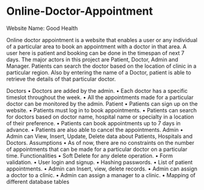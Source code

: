 # Online-Doctor-Appointment

Website Name: Good Health

Online doctor appointment is a website that enables a user or any individual of a particular area to book an appointment with a doctor in that area. A user here is patient and booking can be done in the timespan of next 7 days. The major actors in this project are Patient, Doctor, Admin and Manager. Patients can search the doctor based on the location of clinic in a particular region. Also by entering the name of a Doctor, patient is able to retrieve the details of that particular doctor.

Doctors
• Doctors are added by the admin.
• Each doctor has a specific timeslot throughout the week.
• All the appointments made for a particular doctor can be monitored by the admin.
Patient
• Patients can sign up on the website.
• Patients must log in to book appointments.
• Patients can search for doctors based on doctor name, hospital name or specialty in a location of their preference.
• Patients can book appointments up to 7 days in advance.
• Patients are also able to cancel the appointments.
Admin
• Admin can View, Insert, Update, Delete data about Patients, Hospitals and Doctors.
Assumptions
• As of now, there are no constraints on the number of appointments that can be made for a particular doctor on a particular time.
Functionalities
• Soft Delete for any delete operation.
• Form validation.
• User login and signup.
• Hashing passwords.
• List of patient appointments.
• Admin can Insert, view, delete records.
• Admin can assign a doctor to a clinic.
• Admin can assign a manager to a clinic.
• Mapping of different database tables
